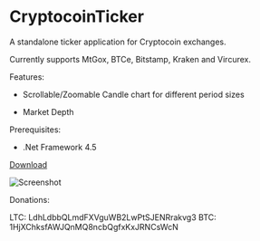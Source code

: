 CryptocoinTicker
================

A standalone ticker application for Cryptocoin exchanges.

Currently supports MtGox, BTCe, Bitstamp, Kraken and Vircurex.

Features:

- Scrollable/Zoomable Candle chart for different period sizes

- Market Depth

Prerequisites:

- .Net Framework 4.5

[Download](https://github.com/Panaetius/CryptocoinTicker/raw/master/Binaries/0.1/CryptocoinTicker.v0.1.zip)


![Screenshot](https://raw.github.com/Panaetius/CryptocoinTicker/master/Files/Screenshot1.PNG)


Donations:

LTC: LdhLdbbQLmdFXVguWB2LwPtSJENRrakvg3
BTC: 1HjXChksfAWJQnMQ8ncbQgfxKxJRNCsWcN
